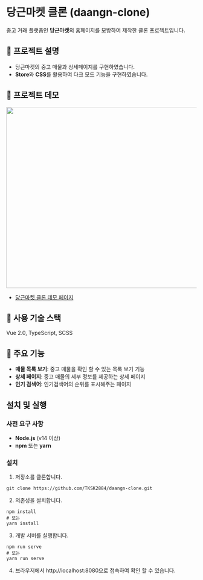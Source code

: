 # 당근마켓 클론 (daangn-clone)
중고 거래 플랫폼인 **당근마켓**의 홈페이지를 모방하여 제작한 클론 프로젝트입니다.

## 📄 프로젝트 설명
- 당근마켓의 중고 매물과 상세페이지를 구현하였습니다.
- **Store**와 **CSS**를 활용하여 다크 모드 기능을 구현하였습니다.

## 🚀 프로젝트 데모
<img src="https://github.com/user-attachments/assets/3a83e436-33ff-4899-9f1a-1d8a9154b4a7" width="600px" height="480px">

- [당근마켓 클론 데모 페이지](https://daangn-clone.highground.kr/)

## 🔧 사용 기술 스택
Vue 2.0, TypeScript, SCSS

## 📌 주요 기능
- **매물 목록 보기**: 중고 매물을 확인 할 수 있는 목록 보기 기능
- **상세 페이지**: 중고 매물의 세부 정보를 제공하는 상세 페이지
- **인기 검색어**: 인기검색어의 순위를 표시해주는 페이지

## 설치 및 실행

### 사전 요구 사항
- **Node.js** (v14 이상)
- **npm** 또는 **yarn**

### 설치

1. 저장소를 클론합니다.
```
git clone https://github.com/TKSK2884/daangn-clone.git
```

2. 의존성을 설치합니다.
```
npm install
# 또는
yarn install
```

3. 개발 서버를 실행합니다.
```
npm run serve
# 또는
yarn run serve
```
4. 브라우저에서 http://localhost:8080으로 접속하여 확인 할 수 있습니다.
